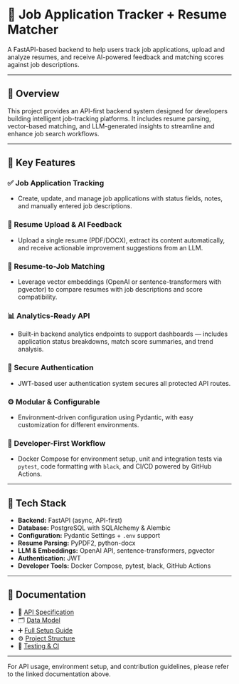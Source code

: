 # 📂 Job Application Tracker + Resume Matcher

A FastAPI-based backend to help users track job applications, upload and analyze resumes, and receive AI-powered feedback and matching scores against job descriptions.

---

## 🎯 Overview

This project provides an API-first backend system designed for developers building intelligent job-tracking platforms. It includes resume parsing, vector-based matching, and LLM-generated insights to streamline and enhance job search workflows.

---

## 🚀 Key Features

### ✅ Job Application Tracking  
- Create, update, and manage job applications with status fields, notes, and manually entered job descriptions.

### 📄 Resume Upload & AI Feedback  
- Upload a single resume (PDF/DOCX), extract its content automatically, and receive actionable improvement suggestions from an LLM.

### 🤖 Resume-to-Job Matching  
- Leverage vector embeddings (OpenAI or sentence-transformers with pgvector) to compare resumes with job descriptions and score compatibility.

### 📊 Analytics-Ready API  
- Built-in backend analytics endpoints to support dashboards — includes application status breakdowns, match score summaries, and trend analysis.

### 🔐 Secure Authentication  
- JWT-based user authentication system secures all protected API routes.

### ⚙️ Modular & Configurable  
- Environment-driven configuration using Pydantic, with easy customization for different environments.

### 🧪 Developer-First Workflow  
- Docker Compose for environment setup, unit and integration tests via `pytest`, code formatting with `black`, and CI/CD powered by GitHub Actions.

---

## 🧰 Tech Stack

- **Backend:** FastAPI (async, API-first)
- **Database:** PostgreSQL with SQLAlchemy & Alembic
- **Configuration:** Pydantic Settings + `.env` support
- **Resume Parsing:** PyPDF2, python-docx
- **LLM & Embeddings:** OpenAI API, sentence-transformers, pgvector
- **Authentication:** JWT
- **Developer Tools:** Docker Compose, pytest, black, GitHub Actions

---

## 📄 Documentation

- 📑 [API Specification](docs/API_SPEC.md)  
- 🗂️ [Data Model](docs/DATA_MODEL.md)  
- ➕ [Full Setup Guide](docs/SETUP.md)  
- ⚙️ [Project Structure](docs/PROJECT_STRUCTURE.md)  
- 🧪 [Testing & CI](docs/TESTING.md)  

---

For API usage, environment setup, and contribution guidelines, please refer to the linked documentation above.
